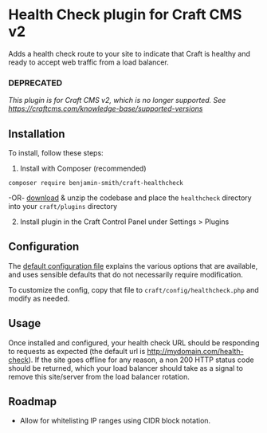 # Health Check plugin for Craft CMS v2

Adds a health check route to your site to indicate that Craft is healthy and ready to accept web traffic from a load balancer.

### DEPRECATED

*This plugin is for Craft CMS v2, which is no longer supported. See https://craftcms.com/knowledge-base/supported-versions*

## Installation

To install, follow these steps:

1) Install with Composer (recommended)

```
composer require benjamin-smith/craft-healthcheck
```

-OR- [download](https://github.com/benjamin-smith/craft-healthcheck/archive/master.zip) & unzip the codebase and place the `healthcheck` directory into your `craft/plugins` directory

2) Install plugin in the Craft Control Panel under Settings > Plugins

## Configuration

The [default configuration file](https://github.com/benjamin-smith/craftcms-healthcheck/blob/master/config.php) explains the various options that are available, and uses sensible defaults that do not necessarily require modification.

To customize the config, copy that file to `craft/config/healthcheck.php` and modify as needed.

## Usage

Once installed and configured, your health check URL should be responding to requests as expected (the default url is http://mydomain.com/health-check). If the site goes offline for any reason, a non 200 HTTP status code should be returned, which your load balancer should take as a signal to remove this site/server from the load balancer rotation.

## Roadmap

* Allow for whitelisting IP ranges using CIDR block notation.
